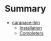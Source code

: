 # Summary

- [carapace-bin](./carapace-bin.md)
  - [Installation](./installation.md)
  - [Completers](./completers.md)
